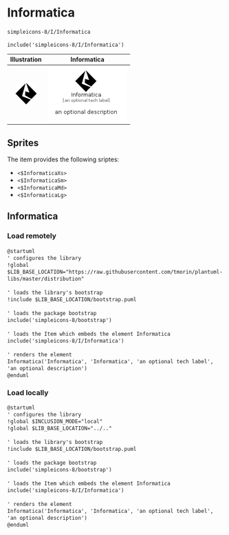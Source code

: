 # Informatica


```text
simpleicons-8/I/Informatica
```

```text
include('simpleicons-8/I/Informatica')
```



| Illustration | Informatica |
| :---: | :---: |
| ![illustration for Illustration](../../simpleicons-8/I/Informatica.png) | ![illustration for Informatica](../../simpleicons-8/I/Informatica.Local.png) |



## Sprites
The item provides the following sriptes:

- `<$InformaticaXs>`
- `<$InformaticaSm>`
- `<$InformaticaMd>`
- `<$InformaticaLg>`





## Informatica

### Load remotely
```plantuml
@startuml
' configures the library
!global $LIB_BASE_LOCATION="https://raw.githubusercontent.com/tmorin/plantuml-libs/master/distribution"

' loads the library's bootstrap
!include $LIB_BASE_LOCATION/bootstrap.puml

' loads the package bootstrap
include('simpleicons-8/bootstrap')

' loads the Item which embeds the element Informatica
include('simpleicons-8/I/Informatica')

' renders the element
Informatica('Informatica', 'Informatica', 'an optional tech label', 'an optional description')
@enduml
```

### Load locally
```plantuml
@startuml
' configures the library
!global $INCLUSION_MODE="local"
!global $LIB_BASE_LOCATION="../.."

' loads the library's bootstrap
!include $LIB_BASE_LOCATION/bootstrap.puml

' loads the package bootstrap
include('simpleicons-8/bootstrap')

' loads the Item which embeds the element Informatica
include('simpleicons-8/I/Informatica')

' renders the element
Informatica('Informatica', 'Informatica', 'an optional tech label', 'an optional description')
@enduml
```

